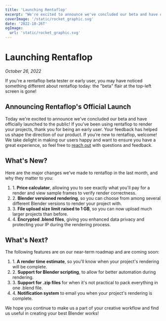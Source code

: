 ```yaml
---
title: 'Launching Rentaflop'
excerpt: "We're excited to announce we've concluded our beta and have officially launched to the public!"
coverImage: '/static/rocket_graphic.svg'
date: '2022-10-26T'
ogImage:
  url: 'static/rocket_graphic.svg'
---
```


# Launching Rentaflop

_October 26, 2022_

If you're a rentaflop beta tester or early user, you may have noticed something different about rentaflop today: the "beta" flair at the top-left screen
is gone!

## Announcing Rentaflop's Official Launch

Today we're excited to announce we've concluded our beta and have officially launched to the public! If you've been using rentaflop to render your projects, thank
you for being an early user. Your feedback has helped us shape the direction of our product. If you're new to rentaflop, welcome! We take delight in making our
users happy and want to ensure you have a great experience, so feel free to [reach out](https://portal.rentaflop.com/contact) with questions and feedback.

## What's New?

Here are the major changes we've made to rentaflop in the last month, and why they matter to you:

1. 1\. **Price calculator**, allowing you to see exactly what you'll pay for a render and view sample frames to verify render correctness.
1. 2\. **Blender versioned rendering**, so you can choose from among several different Blender versions to render your project with.
1. 3\. **File upload size limit raised to 1 GB**, so you can now upload much larger projects than before.
1. 4\. **Encrypted .blend files**, giving you enhanced data privacy and protecting your IP during the rendering process.

## What's Next?

The following features are on our near-term roadmap and are coming soon:

1. 1\. **A render time estimate**, so you'll know when your project's rendering will be complete.
1. 2\. **Support for Blender scripting**, to allow for better automation during rendering.
1. 3\. **Support for .zip files** for when it's not practical to pack everything in one .blend file.
1. 4\. **Notification system** to email you when your project's rendering is complete.

We hope you continue to make us a part of your creative workflow and find us useful in creating your best Blender works!